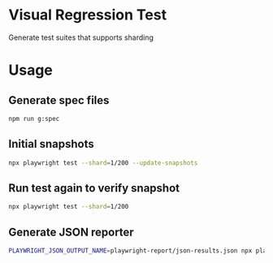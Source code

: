 # Visual Regression Test

Generate test suites that supports sharding

# Usage

## Generate spec files

```sh
npm run g:spec
```

## Initial snapshots

```sh
npx playwright test --shard=1/200 --update-snapshots
```

## Run test again to verify snapshot

```sh
npx playwright test --shard=1/200
```

## Generate JSON reporter

```sh
PLAYWRIGHT_JSON_OUTPUT_NAME=playwright-report/json-results.json npx playwright test --shard=1/200 --reporter=json
```
